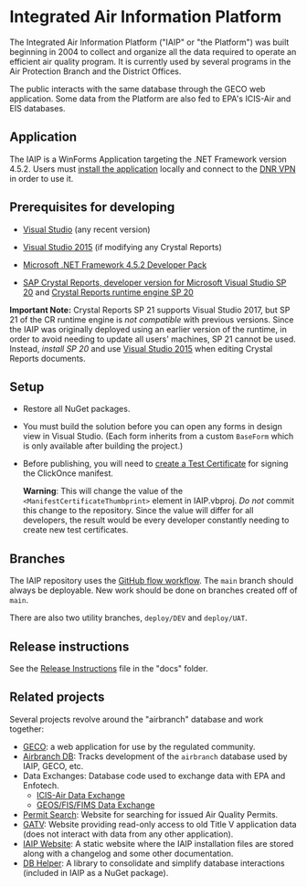 # Integrated Air Information Platform

The Integrated Air Information Platform ("IAIP" or "the Platform") was built beginning in 2004 to collect and organize all the data required to operate an efficient air quality program. It is currently used by several programs in the Air Protection Branch and the District Offices.

The public interacts with the same database through the GECO web application. 
Some data from the Platform are also fed to EPA's ICIS-Air and EIS databases.

## Application

The IAIP is a WinForms Application targeting the .NET Framework version 4.5.2. Users must [install the application](https://iaip.gaepd.org/) locally and connect to the [DNR VPN](https://sslx.gta.ga.gov/dnr/) in order to use it.

## Prerequisites for developing

+ [Visual Studio](https://www.visualstudio.com/) (any recent version)

+ [Visual Studio 2015](https://my.visualstudio.com/Downloads?pid=1881) (if modifying any Crystal Reports)

+ [Microsoft .NET Framework 4.5.2 Developer Pack](http://www.microsoft.com/en-us/download/details.aspx?id=42637)

+ [SAP Crystal Reports, developer version for Microsoft Visual Studio SP 20](http://downloads.businessobjects.com/akdlm/cr4vs2010/CRforVS_13_0_20.exe) and [Crystal Reports runtime engine SP 20](http://downloads.businessobjects.com/akdlm/cr4vs2010/CRforVS_redist_install_32bit_13_0_20.zip)

**Important Note:** Crystal Reports SP 21 supports Visual Studio 2017, but SP 21 of the CR runtime engine is *not compatible* with previous versions. Since the IAIP was originally deployed using an earlier version of the runtime, in order to avoid needing to update all users' machines, SP 21 cannot be used. Instead, *install SP 20* and use [Visual Studio 2015](https://my.visualstudio.com/Downloads?pid=1881) when editing Crystal Reports documents.

## Setup

* Restore all NuGet packages.

* You must build the solution before you can open any forms in design view in Visual Studio. (Each form inherits from a custom `BaseForm` which is only available after building the project.)

* Before publishing, you will need to [create a Test Certificate](https://msdn.microsoft.com/en-us/library/che5h906%28v=vs.120%29.aspx) for signing the ClickOnce manifest. 

    **Warning**: This will change the value of the `<ManifestCertificateThumbprint>` element in IAIP.vbproj. *Do not* commit this change to the repository. Since the value will differ for all developers, the result would be every developer constantly needing to create new test certificates.

## Branches

The IAIP repository uses the [GitHub flow workflow](https://guides.github.com/introduction/flow/). The `main` branch should always be deployable. New work should be done on branches created off of `main`.

There are also two utility branches, `deploy/DEV` and `deploy/UAT`.

## Release instructions

See the [Release Instructions](docs/Release-Instructions.md) file in the "docs" folder.

## Related projects

Several projects revolve around the "airbranch" database and work together:

* [GECO](https://github.com/gaepdit/geco): a web application for use by the regulated community.
* [Airbranch DB](https://github.com/gaepdit/airbranch-db): Tracks development of the `airbranch` database used by IAIP, GECO, etc.
* Data Exchanges: Database code used to exchange data with EPA and Enfotech.
    * [ICIS-Air Data Exchange](https://github.com/gaepdit/icis-air-data-exchange)
    * [GEOS/FIS/FIMS Data Exchange](https://github.com/gaepdit/geos-fis-fims-data-exchange)
* [Permit Search](https://github.com/gaepdit/permit-search): Website for searching for issued Air Quality Permits.
* [GATV](https://github.com/gaepdit/gatv): Website providing read-only access to old Title V application data (does not interact with data from any other application).
* [IAIP Website](https://github.com/gaepdit/iaip-website): A static website where the IAIP installation files are stored along with a changelog and some other documentation.
* [DB Helper](https://github.com/gaepdit/db-helper): A library to consolidate and simplify database interactions (included in IAIP as a NuGet package).
